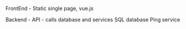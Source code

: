 FrontEnd - Static single page, vue.js

Backend - 
    API - calls database and services
    SQL database
    Ping service
